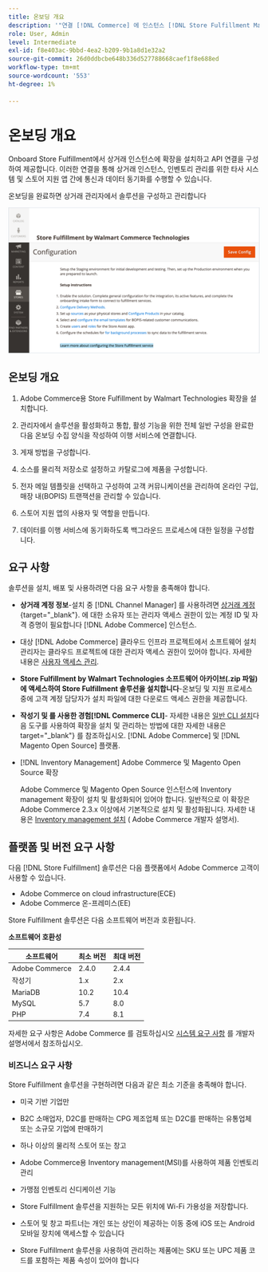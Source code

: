 ```yaml
---
title: 온보딩 개요
description: '"연결 [!DNL Commerce] 에 인스턴스 [!DNL Store Fulfillment Manager] 몇 가지 온보딩 단계를 완료하여 서비스를 제공합니다."'
role: User, Admin
level: Intermediate
exl-id: f8e403ac-9bbd-4ea2-b209-9b1a8d1e32a2
source-git-commit: 26d0ddbcbe648b336d527788668caef1f8e688ed
workflow-type: tm+mt
source-wordcount: '553'
ht-degree: 1%

---
```


# 온보딩 개요

Onboard Store Fulfillment에서 상거래 인스턴스에 확장을 설치하고 API 연결을 구성하여 제공합니다. 이러한 연결을 통해 상거래 인스턴스, 인벤토리 관리를 위한 타사 시스템 및 스토어 지원 앱 간에 통신과 데이터 동기화를 수행할 수 있습니다.

온보딩을 완료하면 상거래 관리자에서 솔루션을 구성하고 관리합니다

![[!DNL Store Fulfillment Service] 관리자 보기의 구성](assets/store-fulfillment-admin-home.png)

## 온보딩 개요

1. Adobe Commerce용 Store Fulfillment by Walmart Technologies 확장을 설치합니다.

1. 관리자에서 솔루션을 활성화하고 통합, 활성 기능을 위한 전체 일반 구성을 완료한 다음 온보딩 수집 양식을 작성하여 이행 서비스에 연결합니다.

1. 게재 방법을 구성합니다.

1. 소스를 물리적 저장소로 설정하고 카탈로그에 제품을 구성합니다.

1. 전자 메일 템플릿을 선택하고 구성하여 고객 커뮤니케이션을 관리하여 온라인 구입, 매장 내(BOPIS) 트랜잭션을 관리할 수 있습니다.

1. 스토어 지원 앱의 사용자 및 역할을 만듭니다.

1. 데이터를 이행 서비스에 동기화하도록 백그라운드 프로세스에 대한 일정을 구성합니다.

## 요구 사항

솔루션을 설치, 배포 및 사용하려면 다음 요구 사항을 충족해야 합니다.

* **상거래 계정 정보**-설치 중 [!DNL Channel Manager] 를 사용하려면 [상거래 계정](https://docs.magento.com/user-guide/magento/magento-account.html){target=&quot;_blank&quot;}. 에 대한 소유자 또는 관리자 액세스 권한이 있는 계정 ID 및 자격 증명이 필요합니다 [!DNL Adobe Commerce] 인스턴스.

* 대상 [!DNL Adobe Commerce] 클라우드 인프라 프로젝트에서 소프트웨어 설치 관리자는 클라우드 프로젝트에 대한 관리자 액세스 권한이 있어야 합니다. 자세한 내용은 [사용자 액세스 관리](https://devdocs.magento.com/cloud/project/user-admin.html).

* **Store Fulfillment by Walmart Technologies 소프트웨어 아카이브(.zip 파일)에 액세스하여 Store Fulfillment 솔루션을 설치합니다**-온보딩 및 지원 프로세스 중에 고객 계정 담당자가 설치 파일에 대한 다운로드 액세스 권한을 제공합니다.

* **작성기 및 를 사용한 경험[!DNL Commerce CLI]**- 자세한 내용은 [일반 CLI 설치](https://devdocs.magento.com/extensions/install/)다음 도구를 사용하여 확장을 설치 및 관리하는 방법에 대한 자세한 내용은 target=&quot;_blank&quot;} 를 참조하십시오. [!DNL Adobe Commerce] 및 [!DNL Magento Open Source] 플랫폼.

* [!DNL Inventory Management] Adobe Commerce 및 Magento Open Source 확장

   Adobe Commerce 및 Magento Open Source 인스턴스에 Inventory management 확장이 설치 및 활성화되어 있어야 합니다. 일반적으로 이 확장은 Adobe Commerce 2.3.x 이상에서 기본적으로 설치 및 활성화됩니다. 자세한 내용은 [Inventory management 설치](https://devdocs.magento.com/extensions/inventory-management/) ( Adobe Commerce 개발자 설명서).

## 플랫폼 및 버전 요구 사항

다음 [!DNL Store Fulfillment] 솔루션은 다음 플랫폼에서 Adobe Commerce 고객이 사용할 수 있습니다.

* Adobe Commerce on cloud infrastructure(ECE)
* Adobe Commerce 온-프레미스(EE)

Store Fulfillment 솔루션은 다음 소프트웨어 버전과 호환됩니다.

**소프트웨어 호환성**

| **소프트웨어** | **최소 버전** | **최대 버전** |
|----------------|---------------------|---------------------|
| Adobe Commerce | 2.4.0 | 2.4.4 |
| 작성기 | 1.x | 2.x |
| MariaDB | 10.2 | 10.4 |
| MySQL | 5.7 | 8.0 |
| PHP | 7.4 | 8.1 |

자세한 요구 사항은 Adobe Commerce 를 검토하십시오 [시스템 요구 사항](https://devdocs.magento.com/guides/v2.4/install-gde/system-requirements.html) 를 개발자 설명서에서 참조하십시오.

### 비즈니스 요구 사항

Store Fulfillment 솔루션을 구현하려면 다음과 같은 최소 기준을 충족해야 합니다.

* 미국 기반 기업만

* B2C 소매업자, D2C를 판매하는 CPG 제조업체 또는 D2C를 판매하는 유통업체 또는 소규모 기업에 판매하기

* 하나 이상의 물리적 스토어 또는 창고

* Adobe Commerce용 Inventory management(MSI)를 사용하여 제품 인벤토리 관리

* 가맹점 인벤토리 신디케이션 기능

* Store Fulfillment 솔루션을 지원하는 모든 위치에 Wi-Fi 가용성을 저장합니다.

* 스토어 및 창고 파트너는 개인 또는 상인이 제공하는 이동 중에 iOS 또는 Android 모바일 장치에 액세스할 수 있습니다

* Store Fulfillment 솔루션을 사용하여 관리하는 제품에는 SKU 또는 UPC 제품 코드를 포함하는 제품 속성이 있어야 합니다
